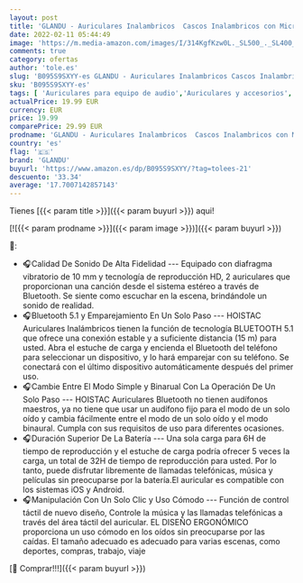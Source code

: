 ```yaml
---
layout: post
title: 'GLANDU - Auriculares Inalambricos  Cascos Inalambricos con Micrófonos IPX7 Impermeable  Auriculares Bluetooth 5.1 HiFi Estéreo 32 Horas Cascos Bluetooth Control Táctil  para iPhone y Android Teléfono móvil'
date: 2022-02-11 05:44:49
image: 'https://m.media-amazon.com/images/I/314KgfKzw0L._SL500_._SL400_.jpg'
comments: true
category: ofertas
author: 'tole.es'
slug: 'B095S9SXYY-es GLANDU - Auriculares Inalambricos Cascos Inalambricos con...'
sku: 'B095S9SXYY-es'
tags: [ 'Auriculares para equipo de audio','Auriculares y accesorios','Electrónica','android','glandu', ]
actualPrice: 19.99 EUR
currency: EUR
price: 19.99
comparePrice: 29.99 EUR
prodname: 'GLANDU - Auriculares Inalambricos  Cascos Inalambricos con Micrófonos IPX7 Impermeable  Auriculares Bluetooth 5.1 HiFi Estéreo 32 Horas Cascos Bluetooth Control Táctil  para iPhone y Android Teléfono móvil'
country: 'es'
flag: '🇪🇸'
brand: 'GLANDU'
buyurl: 'https://www.amazon.es/dp/B095S9SXYY/?tag=tolees-21'
descuento: '33.34'
average: '17.7007142857143'
---
```


Tienes [{{< param title >}}]({{< param buyurl >}}) aqui!

[![{{< param prodname >}}]({{< param image >}})]({{< param buyurl >}})

🔎:

- 🎧Calidad De Sonido De Alta Fidelidad --- Equipado con diafragma vibratorio de 10 mm y tecnología de reproducción HD, 2 auriculares que proporcionan una canción desde el sistema estéreo a través de Bluetooth. Se siente como escuchar en la escena, brindándole un sonido de realidad.
- 🎧Bluetooth 5.1 y Emparejamiento En Un Solo Paso --- HOISTAC Auriculares Inalámbricos tienen la función de tecnología BLUETOOTH 5.1 que ofrece una conexión estable y a suficiente distancia (15 m) para usted. Abra el estuche de carga y encienda el Bluetooth del teléfono para seleccionar un dispositivo, y lo hará emparejar con su teléfono. Se conectará con el último dispositivo automáticamente después del primer uso.
- 🎧Cambie Entre El Modo Simple y Binarual Con La Operación De Un Solo Paso --- HOISTAC Auriculares Bluetooth no tienen audífonos maestros, ya no tiene que usar un audífono fijo para el modo de un solo oído y cambia fácilmente entre el modo de un solo oído y el modo binaural. Cumpla con sus requisitos de uso para diferentes ocasiones.
- 🎧Duración Superior De La Batería --- Una sola carga para 6H de tiempo de reproducción y el estuche de carga podría ofrecer 5 veces la carga, un total de 32H de tiempo de reproducción para usted. Por lo tanto, puede disfrutar libremente de llamadas telefónicas, música y películas sin preocuparse por la batería.El auricular es compatible con los sistemas iOS y Android.
- 🎧Manipulación Con Un Solo Clic y Uso Cómodo --- Función de control táctil de nuevo diseño, Controle la música y las llamadas telefónicas a través del área táctil del auricular. EL DISEÑO ERGONÓMICO proporciona un uso cómodo en los oídos sin preocuparse por las caídas. El tamaño adecuado es adecuado para varias escenas, como deportes, compras, trabajo, viaje

[🛒 Comprar!!!]({{< param buyurl >}})
